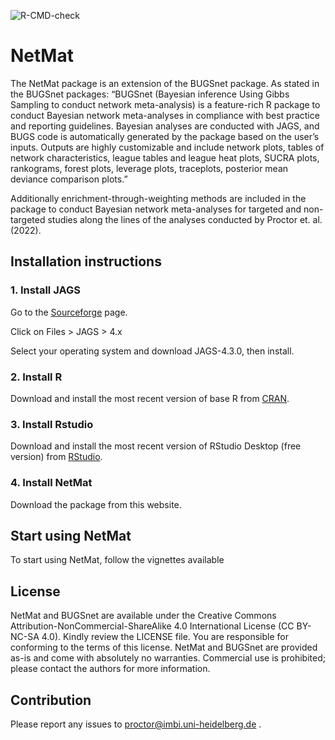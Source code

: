 
<!-- README.md is generated from README.Rmd. Please edit that file -->

<!-- badges: start -->

![R-CMD-check](https://github.com/audrey-b/BUGSnet/workflows/R-CMD-check/badge.svg)

<!-- badges: end -->

# NetMat

The NetMat package is an extension of the BUGSnet package. As stated in
the BUGSnet packages: “BUGSnet (Bayesian inference Using Gibbs Sampling
to conduct network meta-analysis) is a feature-rich R package to conduct
Bayesian network meta-analyses in compliance with best practice and
reporting guidelines. Bayesian analyses are conducted with JAGS, and
BUGS code is automatically generated by the package based on the user’s
inputs. Outputs are highly customizable and include network plots,
tables of network characteristics, league tables and league heat plots,
SUCRA plots, rankograms, forest plots, leverage plots, traceplots,
posterior mean deviance comparison plots.”

Additionally enrichment-through-weighting methods are included in the package to
conduct Bayesian network meta-analyses for targeted and non-targeted
studies along the lines of the analyses conducted by Proctor et. al. (2022).

## Installation instructions

### 1. Install JAGS

Go to the [Sourceforge](https://sourceforge.net/projects/mcmc-jags/)
page.

Click on Files &gt; JAGS &gt; 4.x

Select your operating system and download JAGS-4.3.0, then install.

### 2. Install R

Download and install the most recent version of base R from
[CRAN](https://cran.r-project.org/).

### 3. Install Rstudio

Download and install the most recent version of RStudio Desktop (free
version) from
[RStudio](https://www.rstudio.com/products/rstudio/download).

### 4. Install NetMat

Download the package from this website.

## Start using NetMat

To start using NetMat, follow the vignettes available


## License

NetMat and BUGSnet are available under the Creative Commons
Attribution-NonCommercial-ShareAlike 4.0 International License (CC
BY-NC-SA 4.0). Kindly review the LICENSE file. You are responsible for
conforming to the terms of this license. NetMat and BUGSnet are provided as-is and
come with absolutely no warranties. Commercial use is prohibited;
please contact the authors for more information.


## Contribution

Please report any issues to proctor@imbi.uni-heidelberg.de .
